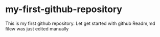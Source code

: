 # my-first-github-repository
This is my first github repository. Let get started with github
Readm,md filew was just edited manually
